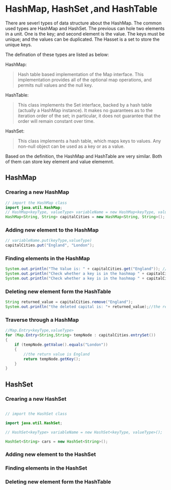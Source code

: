 # HashMap, HashSet ,and HashTable

There are severl types of data structure about the HashMap. The common used types are HashMap and HashSet. The previous can hole two elements in a unit. One is the key; and second element is the value. The keys must be unique; and the values can be duplicated. The Hasset is a set to store the unique keys.

The defination of these types are listed as below:

HashMap:

>Hash table based implementation of the Map interface. This implementation provides all of the optional map operations, and permits null values and the null key.

HashTable:

>This class implements the Set interface, backed by a hash table (actually a HashMap instance). It makes no guarantees as to the iteration order of the set; in particular, it does not guarantee that the order will remain constant over time.

HashSet:

>This class implements a hash table, which maps keys to values. Any non-null object can be used as a key or as a value.

Based on the definition, the HashMap and HashTable are very similar. Both of them can store key element and value elememnt.


## HashMap

### Crearing a new HashMap

```Java
// import the HashMap class
import java.util.HashMap; 
// HashMap<keyType, valueType> variableName = new HashMap<keyType, valueType>();
HashMap<String, String> capitalCities = new HashMap<String, String>();
``` 

### Adding new element to the HashMap

```java
// variableName.put(keyType,valueType)
capitalCities.put("England", "London");
```


### Finding elements in the HashMap

```java
System.out.println("The Value is: " + capitalCities.get("England")); //the return is London
System.out.println("Check whether a key is in the hashmap " + capitalCities.containsKey("England")); // the return is true
System.out.println("Check whether a key is in the hashmap " + capitalCities.getOrDefault("b", 500)); // the return is 500, because the capitalCities hashmap doesnot have the string "b"
```

### Deleting new element form the HashTable 

```java
String returned_value = capitalCities.remove("England");
System.out.println("the deleted capital is: "+ returned_value);//the results is London 
```

### Traverse through a HashMap
```java
//Map.Entry<keyType,valueType>
for (Map.Entry<String,String> tempNode : capitalCities.entrySet()) 
{
    if (tempNode.getValue().equals("London")) 
    {
        //the return value is England
        return tempNode.getKey();
    }
}
```

## HashSet

### Crearing a new HashSet

```Java

// import the HashSet class

import java.util.HashSet; 

// HashSet<keyType> variableName = new HashSet<keyType, valueType>();

HashSet<String> cars = new HashSet<String>();

``` 

### Adding new element to the HashSet


### Finding elements in the HashSet


### Deleting new element form the HashTable 
